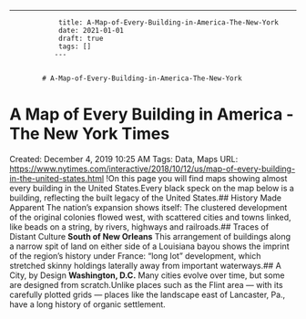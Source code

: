 ---
                title: A-Map-of-Every-Building-in-America-The-New-York
                date: 2021-01-01    
                draft: true
                tags: []
               ---


            # A-Map-of-Every-Building-in-America-The-New-York

# A Map of Every Building in America - The New York Times
Created: December 4, 2019 10:25 AM
Tags: Data, Maps
URL: https://www.nytimes.com/interactive/2018/10/12/us/map-of-every-building-in-the-united-states.html
!On this page you will find maps showing almost every building in the United States.Every black speck on the map below is a building, reflecting the built legacy of the United States.## History Made Apparent
The nation’s expansion shows itself: The clustered development of the original colonies flowed west, with scattered cities and towns linked, like beads on a string, by rivers, highways and railroads.## Traces of Distant Culture
**South of New Orleans** This arrangement of buildings along a narrow spit of land on either side of a Louisiana bayou shows the imprint of the region’s history under France: “long lot” development, which stretched skinny holdings laterally away from important waterways.## A City, by Design
**Washington, D.C.** Many cities evolve over time, but some are designed from scratch.Unlike places such as the Flint area — with its carefully plotted grids — places like the landscape east of Lancaster, Pa., have a long history of organic settlement.